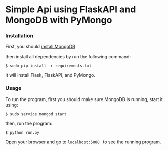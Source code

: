 # Simple Api using FlaskAPI and MongoDB with PyMongo  

### Installation

First, you should [install MongoDB](https://docs.mongodb.com/manual/installation/)

then install all dependencies by run the following command:

```
$ sudo pip install -r requirements.txt
```

It will install Flask, FlaskAPI, and PyMongo.

### Usage

To run the program, first you should make sure MongoDB is running, start it using:

```
$ sudo service mongod start
```

then, run the program:

```
$ python run.py
```

Open your browser and go to `localhost:5000	` to see the running program.